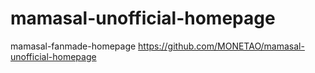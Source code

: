 # mamasal-unofficial-homepage
mamasal-fanmade-homepage
https://github.com/MONETAO/mamasal-unofficial-homepage
